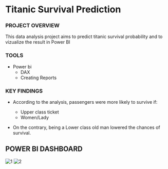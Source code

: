 # Titanic Survival Prediction 

### PROJECT OVERVIEW

This data analysis project aims to predict titanic survival probability and to vizualize the result in Power BI

### TOOLS
- Power bi
    - DAX 
    - Creating Reports
      
### KEY FINDINGS

- According to the analysis, passengers were more likely to survive if:

   - Upper class ticket
   - Women/Lady
- On the contrary, being a Lower class old man lowered the chances of survival.



## POWER BI DASHBOARD

![1](https://github.com/teenajosea15/Titanic-Survival-prediction/assets/168407127/6a01073c-64b9-4752-bd6a-155cbfac98a2)
![2](https://github.com/teenajosea15/Titanic-Survival-prediction/assets/168407127/85cb79ca-ebd1-4fe5-8112-eefe4532a9ac)
